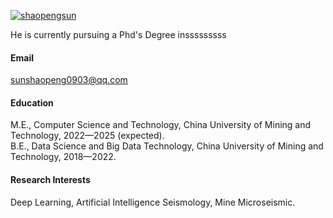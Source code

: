 

[![shaopengsun](https://img.shields.io/badge/senli1073-github-blue?logo=github)](https://github.com/ShaopengSun)

He is currently pursuing a Phd's Degree insssssssss

#### Email
sunshaopeng0903@qq.com

#### Education
M.E., Computer Science and Technology, China University of Mining and Technology, 2022—2025 (expected).\
B.E., Data Science and Big Data Technology, China University of Mining and Technology, 2018—2022.

#### Research Interests
Deep Learning, Artificial Intelligence Seismology, Mine Microseismic.

